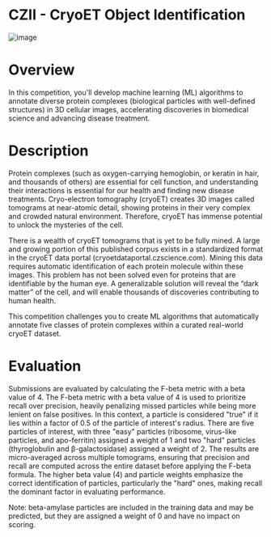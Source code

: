# CZII - CryoET Object Identification

![image](https://github.com/user-attachments/assets/ccef3529-c0c5-4966-8203-b95a31f68404)

# Overview
In this competition, you'll develop machine learning (ML) algorithms to annotate diverse protein complexes (biological particles with well-defined structures) in 3D cellular images, accelerating discoveries in biomedical science and advancing disease treatment.

# Description
Protein complexes (such as oxygen-carrying hemoglobin, or keratin in hair, and thousands of others) are essential for cell function, and understanding their interactions is essential for our health and finding new disease treatments. Cryo-electron tomography (cryoET) creates 3D images called tomograms at near-atomic detail, showing proteins in their very complex and crowded natural environment. Therefore, cryoET has immense potential to unlock the mysteries of the cell.

There is a wealth of cryoET tomograms that is yet to be fully mined. A large and growing portion of this published corpus exists in a standardized format in the cryoET data portal (cryoetdataportal.czscience.com). Mining this data requires automatic identification of each protein molecule within these images. This problem has not been solved even for proteins that are identifiable by the human eye. A generalizable solution will reveal the “dark matter” of the cell, and will enable thousands of discoveries contributing to human health.

This competition challenges you to create ML algorithms that automatically annotate five classes of protein complexes within a curated real-world cryoET dataset.

# Evaluation
Submissions are evaluated by calculating the F-beta metric with a beta value of 4. The F-beta metric with a beta value of 4 is used to prioritize recall over precision, heavily penalizing missed particles while being more lenient on false positives. In this context, a particle is considered "true" if it lies within a factor of 0.5 of the particle of interest's radius. There are five particles of interest, with three "easy" particles (ribosome, virus-like particles, and apo-ferritin) assigned a weight of 1 and two "hard" particles (thyroglobulin and β-galactosidase) assigned a weight of 2. The results are micro-averaged across multiple tomograms, ensuring that precision and recall are computed across the entire dataset before applying the F-beta formula. The higher beta value (4) and particle weights emphasize the correct identification of particles, particularly the "hard" ones, making recall the dominant factor in evaluating performance.

Note: beta-amylase particles are included in the training data and may be predicted, but they are assigned a weight of 0 and have no impact on scoring.
